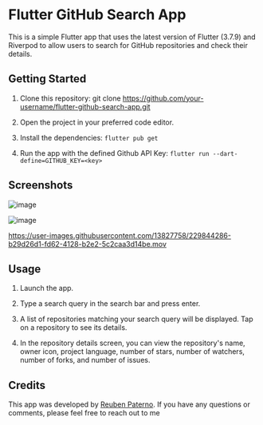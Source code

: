 # Flutter GitHub Search App

This is a simple Flutter app that uses the latest version of Flutter (3.7.9) and Riverpod to allow users to search for GitHub repositories and check their details.

## Getting Started

1. Clone this repository: git clone https://github.com/your-username/flutter-github-search-app.git

2. Open the project in your preferred code editor.

3. Install the dependencies: `flutter pub get`

4. Run the app with the defined Github API Key: `flutter run --dart-define=GITHUB_KEY=<key>`

## Screenshots
![image](https://user-images.githubusercontent.com/13827758/229843641-b59b1973-b6c4-4751-a6f2-e65f44ce3e99.png)

![image](https://user-images.githubusercontent.com/13827758/229844062-79ed066b-226f-4578-86c9-1d79c929b99e.png)

https://user-images.githubusercontent.com/13827758/229844286-b29d26d1-fd62-4128-b2e2-5c2caa3d14be.mov


## Usage

1. Launch the app.

2. Type a search query in the search bar and press enter.

3. A list of repositories matching your search query will be displayed. Tap on a repository to see its details.

4. In the repository details screen, you can view the repository's name, owner icon, project language, number of stars, number of watchers, number of forks, and number of issues.


## Credits

This app was developed by [Reuben Paterno](https://github.com/rapaterno). If you have any questions or comments, please feel free to reach out to me


